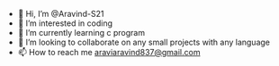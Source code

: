 - 👋 Hi, I’m @Aravind-S21
- 👀 I’m interested in coding
- 🌱 I’m currently learning c program
- 💞️ I’m looking to collaborate on any small projects with any language
- 📫 How to reach me araviaravind837@gmail.com

<!---
Aravind-S21/Aravind-S21 is a ✨ special ✨ repository because its `README.md` (this file) appears on your GitHub profile.
You can click the Preview link to take a look at your changes.
--->
